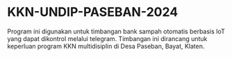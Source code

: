 # KKN-UNDIP-PASEBAN-2024
Program ini digunakan untuk timbangan bank sampah otomatis berbasis IoT yang dapat dikontrol melalui telegram. Timbangan ini dirancang untuk keperluan program KKN multidisiplin di Desa Paseban, Bayat, Klaten.
